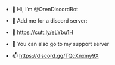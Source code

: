 - 👋 Hi, I’m @OrenDiscordBot
- 👀 Add me for a discord server:
- 🌱 https://cutt.ly/eLYbu1H

- 💞️ You can also go to my support server 
- 📫 https://discord.gg/TQcXnxmy9X

<!---
OrenDiscordBot/OrenDiscordBot is a ✨ special ✨ Discord bot made with passion.
--->
